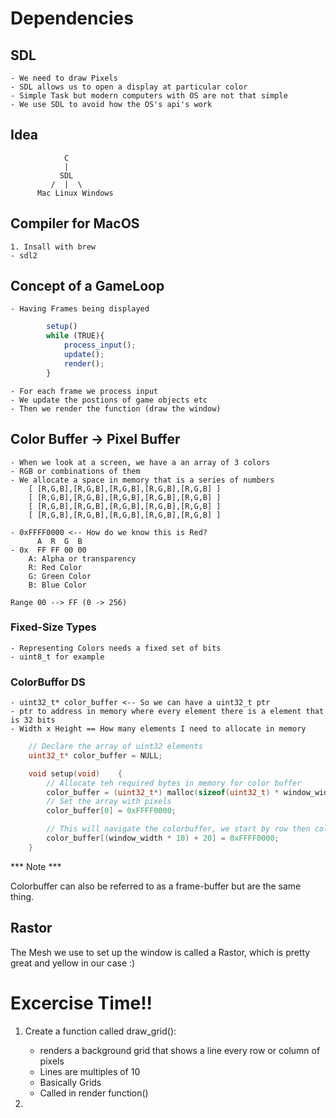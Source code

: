 # Dependencies
## SDL
    - We need to draw Pixels
    - SDL allows us to open a display at particular color
    - Simple Task but modern computers with OS are not that simple
    - We use SDL to avoid how the OS's api's work 


## Idea
                C
                |   
               SDL
             /  |  \
          Mac Linux Windows

## Compiler for MacOS
    1. Insall with brew
    - sdl2 

## Concept of a GameLoop
    - Having Frames being displayed

```javascript
        setup()
        while (TRUE){
            process_input();
            update();
            render();
        }
```

    - For each frame we process input
    - We update the postions of game objects etc
    - Then we render the function (draw the window)

## Color Buffer -> Pixel Buffer
    - When we look at a screen, we have a an array of 3 colors
    - RGB or combinations of them
    - We allocate a space in memory that is a series of numbers
        [ [R,G,B],[R,G,B],[R,G,B],[R,G,B],[R,G,B] ]
        [ [R,G,B],[R,G,B],[R,G,B],[R,G,B],[R,G,B] ]
        [ [R,G,B],[R,G,B],[R,G,B],[R,G,B],[R,G,B] ]
        [ [R,G,B],[R,G,B],[R,G,B],[R,G,B],[R,G,B] ]
    
    - 0xFFFF0000 <-- How do we know this is Red?
          A  R  G  B
    - 0x  FF FF 00 00
        A: Alpha or transparency
        R: Red Color
        G: Green Color
        B: Blue Color

    Range 00 --> FF (0 -> 256)

### Fixed-Size Types
    - Representing Colors needs a fixed set of bits
    - uint8_t for example

### ColorBuffor DS
    - uint32_t* color_buffer <-- So we can have a uint32_t ptr
    - ptr to address in memory where every element there is a element that is 32 bits
    - Width x Height == How many elements I need to allocate in memory

```C
    // Declare the array of uint32 elements
    uint32_t* color_buffer = NULL;

    void setup(void)	{
        // Allocate teh required bytes in memory for color buffer 
        color_buffer = (uint32_t*) malloc(sizeof(uint32_t) * window_width * window_height);
        // Set the array with pixels
        color_buffer[0] = 0xFFFF0000;

        // This will navigate the colorbuffer, we start by row then column
        color_buffer[(window_width * 10) + 20] = 0xFFFF0000;
    }


```

*** Note ***

Colorbuffer can also be referred to as a frame-buffer but are the same thing.


## Rastor 
The Mesh we use to set up the window is called a Rastor, which is pretty great and yellow in our case :)

# Excercise Time!!

1. Create a function called draw_grid():
    - renders a background grid that shows a line every row or column of pixels 
    - Lines are multiples of 10
    - Basically Grids
    - Called in render function()

2.  
